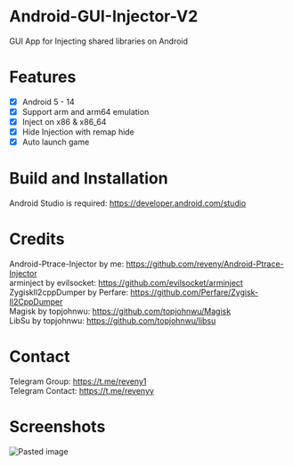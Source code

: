 # Android-GUI-Injector-V2
GUI App for Injecting shared libraries on Android

# Features
- [x] Android 5 - 14
- [x] Support arm and arm64 emulation
- [x] Inject on x86 & x86_64
- [x] Hide Injection with remap hide   
- [x] Auto launch game

# Build and Installation
Android Studio is required: https://developer.android.com/studio  <br />

# Credits
Android-Ptrace-Injector by me: https://github.com/reveny/Android-Ptrace-Injector <br />
arminject by evilsocket: https://github.com/evilsocket/arminject <br />
ZygiskIl2cppDumper by Perfare: https://github.com/Perfare/Zygisk-Il2CppDumper <br />
Magisk by topjohnwu: https://github.com/topjohnwu/Magisk <br />
LibSu by topjohnwu: https://github.com/topjohnwu/libsu <br />

# Contact
Telegram Group: https://t.me/reveny1 <br>
Telegram Contact: https://t.me/revenyy
  
# Screenshots
![Pasted image](https://github.com/reveny/Android-GUI-Injector-V2/assets/113244907/f53e647d-3643-42d0-8565-727382918d68)
